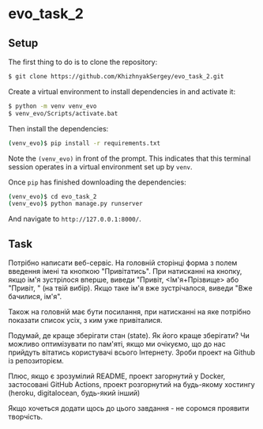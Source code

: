 ﻿# evo_task_2

## Setup

The first thing to do is to clone the repository:

```sh
$ git clone https://github.com/KhizhnyakSergey/evo_task_2.git
```

Create a virtual environment to install dependencies in and activate it:

```sh
$ python -m venv venv_evo
$ venv_evo/Scripts/activate.bat
```

Then install the dependencies:

```sh
(venv_evo)$ pip install -r requirements.txt
```
Note the `(venv_evo)` in front of the prompt. This indicates that this terminal
session operates in a virtual environment set up by `venv`.

Once `pip` has finished downloading the dependencies:
```sh
(venv_evo)$ cd evo_task_2
(venv_evo)$ python manage.py runserver
```
And navigate to `http://127.0.0.1:8000/`.

## Task

Потрібно написати веб-сервіс. На головній сторінці форма з полем введення імені та кнопкою "Привітатись". При натисканні на кнопку, якщо ім'я зустрілося вперше, виведи "Привіт, <Ім'я+Прізвище> або "Привіт, <email>" (на твій вибір). Якщо таке ім'я вже зустрічалося, виведи "Вже бачилися, ім'я".

Також на головній має бути посилання, при натисканні на яке потрібно показати список усіх, з ким уже привіталися.

Подумай, де краще зберігати стан (state). Як його краще зберігати? Чи можливо оптимізувати по пам'яті, якщо ми очікуємо, що до нас прийдуть вітатись користувачі всього Інтернету. Зроби проект на Github із репозиторієм.

Плюс, якщо є зрозумілий README, проект загорнутий у Docker, застосовані GitHub Actions, проект розгорнутий на будь-якому хостингу (heroku, digitalocean, будь-який інший)

Якщо хочеться додати щось до цього завдання - не соромся проявити творчість.
